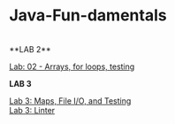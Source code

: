 # Java-Fun-damentals
</br>
**LAB 2** </br>

[Lab: 02 - Arrays, for loops, testing](basiclibrary)

**LAB 3** </br>

[Lab 3: Maps, File I/O, and Testing](basiclibrary)</br>
[Lab 3: Linter](linter)

